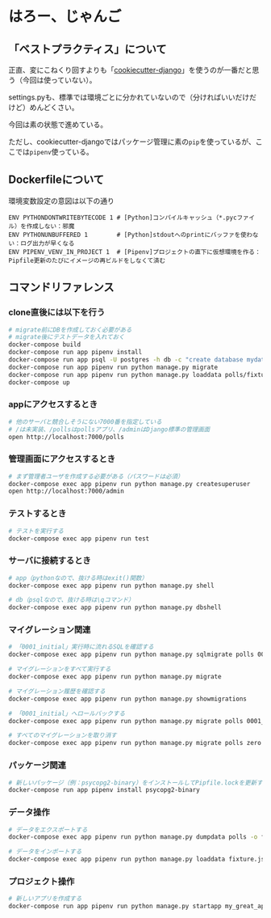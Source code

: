 # はろー、じゃんご

## 「ベストプラクティス」について

正直、変にこねくり回すよりも「[cookiecutter-django](https://qiita.com/ping2shi2/items/e3366bf9600bddeede07)」を使うのが一番だと思う（今回は使っていない）。

settings.pyも、標準では環境ごとに分かれていないので（分ければいいだけだけど）めんどくさい。

今回は素の状態で進めている。

ただし、cookiecutter-djangoではパッケージ管理に素の`pip`を使っているが、ここでは`pipenv`使っている。

## Dockerfileについて

環境変数設定の意図は以下の通り

```
ENV PYTHONDONTWRITEBYTECODE 1 # [Python]コンパイルキャッシュ（*.pycファイル）を作成しない：邪魔
ENV PYTHONUNBUFFERED 1        # [Python]stdoutへのprintにバッファを使わない：ログ出力が早くなる
ENV PIPENV_VENV_IN_PROJECT 1  # [Pipenv]プロジェクトの直下に仮想環境を作る：Pipfile更新のたびにイメージの再ビルドをしなくて済む
```

## コマンドリファレンス

### clone直後には以下を行う

```sh
# migrate前にDBを作成しておく必要がある
# migrate後にテストデータを入れておく
docker-compose build
docker-compose run app pipenv install
docker-compose run app psql -U postgres -h db -c "create database mydatabase;"
docker-compose run app pipenv run python manage.py migrate
docker-compose run app pipenv run python manage.py loaddata polls/fixtures/test_data.json
docker-compose up
```

### appにアクセスするとき

```sh
# 他のサーバと競合しそうにない7000番を指定している
# /は未実装、/pollsはpollsアプリ、/adminはDjango標準の管理画面
open http://localhost:7000/polls
```

### 管理画面にアクセスするとき

```sh
# まず管理者ユーザを作成する必要がある（パスワードは必須）
docker-compose exec app pipenv run python manage.py createsuperuser
open http://localhost:7000/admin
```

### テストするとき

```sh
# テストを実行する
docker-compose exec app pipenv run test
```

### サーバに接続するとき

```sh
# app（pythonなので、抜ける時はexit()関数）
docker-compose exec app pipenv run python manage.py shell

# db（psqlなので、抜ける時は\qコマンド）
docker-compose exec app pipenv run python manage.py dbshell
```

### マイグレーション関連

```sh
# 「0001_initial」実行時に流れるSQLを確認する
docker-compose exec app pipenv run python manage.py sqlmigrate polls 0001_initial

# マイグレーションをすべて実行する
docker-compose exec app pipenv run python manage.py migrate

# マイグレーション履歴を確認する
docker-compose exec app pipenv run python manage.py showmigrations

# 「0001_initial」へロールバックする
docker-compose exec app pipenv run python manage.py migrate polls 0001_initial

# すべてのマイグレーションを取り消す
docker-compose exec app pipenv run python manage.py migrate polls zero
```

### パッケージ関連

```sh
# 新しいパッケージ（例：psycopg2-binary）をインストールしてPipfile.lockを更新する
docker-compose run app pipenv install psycopg2-binary
```

### データ操作

```sh
# データをエクスポートする
docker-compose exec app pipenv run python manage.py dumpdata polls -o fixture.json

# データをインポートする
docker-compose exec app pipenv run python manage.py loaddata fixture.json
```

### プロジェクト操作

```sh
# 新しいアプリを作成する
docker-compose run app pipenv run python manage.py startapp my_great_app
```
